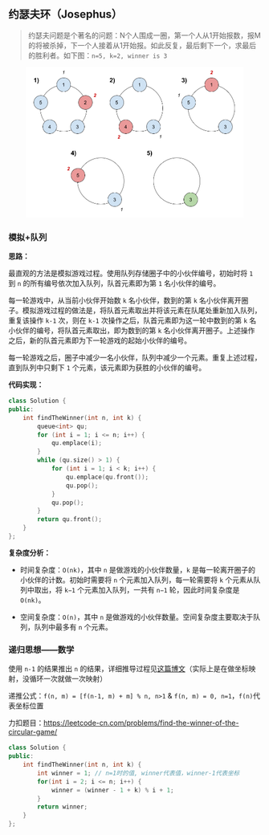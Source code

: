 ## 约瑟夫环（Josephus）

> 约瑟夫问题是个著名的问题：N个人围成一圈，第一个人从1开始报数，报M的将被杀掉，下一个人接着从1开始报。如此反复，最后剩下一个，求最后的胜利者。如下图：`n=5, k=2, winner is 3`

<div align="center"><img src="images/约瑟夫环.png" height=300></div>

### 模拟+队列

**思路：**

最直观的方法是模拟游戏过程。使用队列存储圈子中的小伙伴编号，初始时将 `1` 到 `n` 的所有编号依次加入队列，队首元素即为第 `1` 名小伙伴的编号。

每一轮游戏中，从当前小伙伴开始数 `k` 名小伙伴，数到的第 `k` 名小伙伴离开圈子。模拟游戏过程的做法是，将队首元素取出并将该元素在队尾处重新加入队列，重复该操作 `k-1` 次，则在 `k-1` 次操作之后，队首元素即为这一轮中数到的第 `k` 名小伙伴的编号，将队首元素取出，即为数到的第 `k` 名小伙伴离开圈子。上述操作之后，新的队首元素即为下一轮游戏的起始小伙伴的编号。

每一轮游戏之后，圈子中减少一名小伙伴，队列中减少一个元素。重复上述过程，直到队列中只剩下 `1` 个元素，该元素即为获胜的小伙伴的编号。

**代码实现：**

```c++
class Solution {
public:
    int findTheWinner(int n, int k) {
        queue<int> qu;
        for (int i = 1; i <= n; i++) {
            qu.emplace(i);
        }
        while (qu.size() > 1) {
            for (int i = 1; i < k; i++) {
                qu.emplace(qu.front());
                qu.pop();
            }
            qu.pop();
        }
        return qu.front();
    }
};
```

**复杂度分析：**

- 时间复杂度：`O(nk)`，其中 `n` 是做游戏的小伙伴数量，`k` 是每一轮离开圈子的小伙伴的计数。初始时需要将 `n` 个元素加入队列，每一轮需要将 `k` 个元素从队列中取出，将 `k−1` 个元素加入队列，一共有 `n−1` 轮，因此时间复杂度是 `O(nk)`。

- 空间复杂度：`O(n)`，其中 `n` 是做游戏的小伙伴数量。空间复杂度主要取决于队列，队列中最多有 `n` 个元素。

### 递归思想——数学

使用 `n-1` 的结果推出 `n` 的结果，详细推导过程见[这篇博文](http://blog.csdn.net/wusuopubupt/article/details/18214999)（实际上是在做坐标映射，没循环一次就做一次映射）

递推公式：`f(n, m) = [f(n-1, m) + m] % n, n>1` & `f(n, m) = 0, n=1`，`f(n)`代表坐标位置

力扣题目：https://leetcode-cn.com/problems/find-the-winner-of-the-circular-game/

```C++
class Solution {
public:
    int findTheWinner(int n, int k) {
        int winner = 1; // n=1时的值, winner代表值，winner-1代表坐标
        for(int i = 2; i <= n; i++) {
            winner = (winner - 1 + k) % i + 1;
        }
        return winner;
    }
};
```

